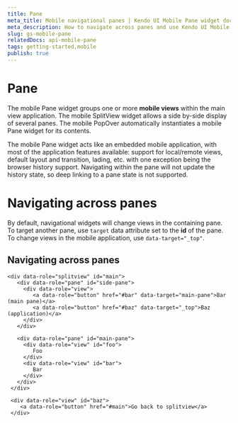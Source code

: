 ```yaml
---
title: Pane
meta_title: Mobile navigational panes | Kendo UI Mobile Pane widget documentation
meta_description: How to navigate across panes and use Kendo UI Mobile Pane widget to change mobile views within the main view application.
slug: gs-mobile-pane
relatedDocs: api-mobile-pane
tags: getting-started,mobile
publish: true
---
```


# Pane

The mobile Pane widget groups one or more **mobile views** within the main view application. The mobile
SplitView widget allows a side by-side display of several panes. The mobile PopOver automatically instantiates a mobile Pane widget for its
contents.

The mobile Pane widget acts like an embedded mobile application, with most of the application
features available: support for local/remote views, default layout and transition, lading, etc. with one
exception being the browser history support. Navigating within the pane will not update the history state, so
deep linking to a pane state is not supported.

# Navigating across panes

By default, navigational widgets will change views in the containing pane. To target another pane, use
`target` data attribute set to the **id** of the pane. To change views in the mobile
application, use `data-target="_top"`.

## Navigating across panes

    <div data-role="splitview" id="main">
       <div data-role="pane" id="side-pane">
         <div data-role="view">
            <a data-role="button" href="#bar" data-target="main-pane">Bar (main pane)</a>
            <a data-role="button" href="#baz" data-target="_top">Baz (application)</a>
         </div>
       </div>

       <div data-role="pane" id="main-pane">
         <div data-role="view" id="foo">
            Foo
         </div>
         <div data-role="view" id="bar">
            Bar
         </div>
       </div>
     </div>

     <div data-role="view" id="baz">
        <a data-role="button" href="#main">Go back to splitview</a>
     </div>

 
